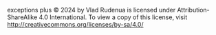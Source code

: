 exceptions plus © 2024 by Vlad Rudenua is licensed under Attribution-ShareAlike 4.0 International. To view a copy of this license, visit http://creativecommons.org/licenses/by-sa/4.0/
